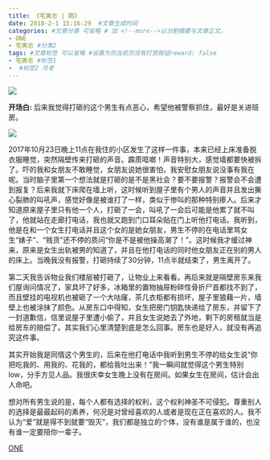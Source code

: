 ```yaml
---
title: 《宅男志 | 跑》
date: 2018-2-1 15:16:29  #文章生成时间
categories: #文章分类 可省略 # 加 <!--more-->以分割摘要与文章正文。
- ONE
- 宅男志 #分类2
tags: #文章标签 可以省略 #设置为则当前页没有打赏按钮reward: false
- 宅男志 #标签1
-  #标签2 月老
---
```

![](https://i.imgur.com/WgVlvTb.jpg)

<!--more-->

**开场白:** 后来我觉得打砸的这个男生有点恶心，希望他被警察抓住，最好是关进班房。

![](https://i.imgur.com/SeIhEDL.jpg)

2017年10月23日晚上11点在我住的小区发生了这样一件事，本来已经上床准备脱衣服睡觉，突然隔壁传来打砸的声音。霹雳哐啷！声音特别大，感觉墙都要快被拆了。吓的我和女朋友不敢睡觉，女朋友说她很害怕，我安慰女朋友说没事有我在呢。当时脑子里第一个想法就是打砸的是不是黑社会？要不要报警？报警会不会遭到报复？后来我就下床爬在墙上听，这时候听到屋子里有个男人的声音并且发出撕心裂肺的叫吼声，感觉好像是被谁打了一样，类似于惨叫的那种特别瘆人。后来才知道原来屋子里只有他一个人，打砸了一会，叫吼了一会后可能是他累了就不叫了，他就站在走廊打电话，我也就又跑到门口耳朵贴在门上听他打电话。我听到，他是在和一个女生打电话并且这个女的是她女朋友，男生不停的在电话里骂女生“婊子”、“贱货”还不停的质问“你是不是被他操高潮了！”。这时候我才缓过神来，原来是女生出轨被男的知道了，并且在他打电话的同时他女朋友正在别的男人的床上。当晚我没有报警，打砸持续了30分钟，11点半就结束了，男生离开了。

第二天我告诉物业我们楼层被打砸了，让物业上来看看。再后来就是隔壁房东来我们屋询问情况了，家具坏了好多，冰箱里的置物抽屉粉碎性骨折尸首都找不到了，而且壁挂的电视机也被砸了一个大咕窿，茶几衣柜都有损坏，屋子里狼藉一片，墙壁上也被涂抹了颜色。从房东口中得知，女生把房门钥匙快递给了房东，并留下了一封道歉信，信里说屋子里遭小偷了，并且女生说她去了外地，剩下的房租就当是给房东的赔偿了。其实我们心里清楚到底是怎么回事。房东也是好人，就没有再追究这件事。

其实开始我是同情这个男生的，后来在他打电话中我听到男生不停的给女生说“你把吃我的、用我的、花我的，都给我吐出来！”我一瞬间就觉得这个男生特别low，分手方见人品。我很庆幸女生晚上没有在房间。如果女生在房间，估计会出人命吧。

想对所有男生说的是，每个人都有选择的权利，这个权利神圣不可侵犯。尊重别人的选择是最最起码的素养，何况是对曾经喜欢的人或者是现在正在喜欢的人。我不认为“爱”就是得不到就要“毁灭”，我们都是独立的个体，没有谁是属于谁的，也没有谁一定要陪你一辈子。


[ONE](https://mp.weixin.qq.com/s?__biz=MjM5OTM5NTUxNA==&mid=2648924462&idx=1&sn=47cfb3344e94b46dadc4620cc39d55e9&chksm=bf2be8fb885c61ed57c4993f8c510c4571ef8192f118b9ed87221eae0dc066127db1b33b966d#rd)







